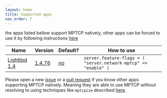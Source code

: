 ```yaml
---
layout: home
title: Supported apps
nav_order: 7
---
```

the apps listed bellow support MPTCP natively, other apps can be forced to use it by following instructions [here](installation.html#force-mptcp)

| Name | Version | Default? | How to use |
| --- | --- | --- | --- |
| [Lighttpd 1.4](https://www.lighttpd.net/) | [1.4.76](https://github.com/lighttpd/lighttpd1.4/pull/132) | [no](https://redmine.lighttpd.net/projects/lighttpd/wiki/Server_feature-flagsDetails) | `server.feature-flags = ( "server.network-mptcp" => "enable" )` |

Please open a new [issue](https://github.com/multipath-tcp/mptcp.dev/issues) or a [pull request](https://github.com/multipath-tcp/mptcp.dev/pulls) if you know other apps supporting MPTCP natively. Meaning they are able to use MPTCP without resolving to using techniques like `mptcpize` described [here](installation.html#force-mptcp).
